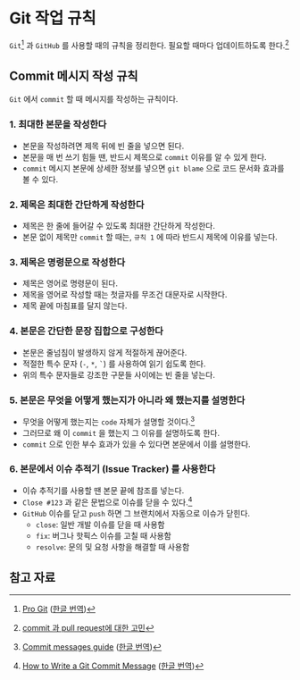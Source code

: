 # Git 작업 규칙

`Git`[^git] 과 `GitHub` 를 사용할 때의 규칙을 정리한다. 필요할 때마다 업데이트하도록 한다.[^commit]

## Commit 메시지 작성 규칙

`Git` 에서 `commit` 할 때 메시지를 작성하는 규칙이다. 

### 1. 최대한 본문을 작성한다

* 본문을 작성하려면 제목 뒤에 빈 줄을 넣으면 된다.
* 본문을 매 번 쓰기 힘들 땐, 반드시 제목으로 `commit` 이유를 알 수 있게 한다.
* `commit` 메시지 본문에 상세한 정보를 넣으면 `git blame` 으로 코드 문서화 효과를 볼 수 있다.

### 2. 제목은 최대한 간단하게 작성한다

* 제목은 한 줄에 들어갈 수 있도록 최대한 간단하게 작성한다.
* 본문 없이 제목만 `commit` 할 때는, `규칙 1` 에 따라 반드시 제목에 이유를 넣는다.

### 3. 제목은 명령문으로 작성한다

* 제목은 영어로 명령문이 된다.
* 제목을 영어로 작성할 때는 첫글자를 무조건 대문자로 시작한다.
* 제목 끝에 마침표를 달지 않는다.

### 4. 본문은 간단한 문장 집합으로 구성한다

* 본문은 줄넘침이 발생하지 않게 적절하게 끊어준다.
* 적절한 특수 문자 (`-`, `*`, `` ` ``) 를 사용하여 읽기 쉽도록 한다.
* 위의 특수 문자들로 강조한 구문들 사이에는 빈 줄을 넣는다.

### 5. 본문은 무엇을 어떻게 했는지가 아니라 왜 했는지를 설명한다

* 무엇을 어떻게 했는지는 `code` 자체가 설명할 것이다.[^commit-guide]
* 그러므로 왜 이 `commit` 을 했는지 그 이유를 설명하도록 한다.
* `commit` 으로 인한 부수 효과가 있을 수 있다면 본문에서 이를 설명한다.

### 6. 본문에서 이슈 추적기 (Issue Tracker) 를 사용한다

* 이슈 추적기를 사용할 땐 본문 끝에 참조를 넣는다.
* `Close #123` 과 같은 문법으로 이슈를 닫을 수 있다.[^how-to]
* `GitHub` 이슈를 닫고 `push` 하면 그 브랜치에서 자동으로 이슈가 닫힌다.
    - `close`: 일반 개발 이슈를 닫을 때 사용함
    - `fix`: 버그나 핫픽스 이슈를 고칠 때 사용함
    - `resolve`: 문의 및 요청 사항을 해결할 때 사용함

## 참고 자료

[^git]: [Pro Git](https://git-scm.com/book/en/v2) ([한글 번역](https://git-scm.com/book/ko/v2))
[^commit-guide]: [Commit messages guide](https://github.com/RomuloOliveira/commit-messages-guide/blob/master/README.md) ([한글 번역](https://github.com/RomuloOliveira/commit-messages-guide/blob/master/README_ko-KR.md))
[^how-to]: [How to Write a Git Commit Message](https://cbea.ms/git-commit/) ([한글 번역](https://meetup.toast.com/posts/106))
[^commit]: [commit 과 pull request에 대한 고민](https://octob.medium.com/commit-과-pull-request에-대한-고민-66e1e05722f9)
